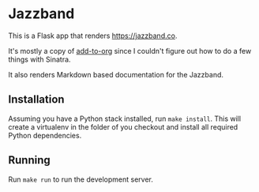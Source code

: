 # Jazzband

This is a Flask app that renders https://jazzband.co.

It's mostly a copy of [add-to-org] since I couldn't figure out how to do a
few things with Sinatra.

It also renders Markdown based documentation for the Jazzband.

## Installation

Assuming you have a Python stack installed, run `make install`. This will
create a virtualenv in the folder of you checkout and install all required
Python dependencies.

## Running

Run `make run` to run the development server.

[add-to-org]: https://github.com/benbalter/add-to-org
